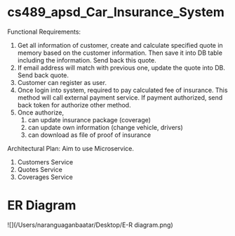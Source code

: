 # cs489_apsd_Car_Insurance_System

Functional Requirements:
1. Get all information of customer, create and calculate specified quote in memory based on the customer information. Then save it into DB table including the information. Send back this quote.
2. If email address will match with previous one, update the quote into DB. Send back quote. 
3. Customer can register as user.
4. Once login into system, required to pay calculated fee of insurance. This method will call external payment service. If payment authorized, send back token for authorize other method.
5. Once authorize, 
   1. can update insurance package (coverage)
   2. can update own information (change vehicle, drivers)
   3. can download as file of proof of insurance

Architectural Plan:
Aim to use Microservice.
1. Customers Service 
2. Quotes Service
3. Coverages Service

# ER Diagram
![](/Users/naranguaganbaatar/Desktop/E-R diagram.png)
